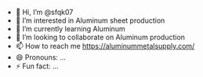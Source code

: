 - 👋 Hi, I’m @sfqk07
- 👀 I’m interested in Aluminum sheet production
- 🌱 I’m currently learning Aluminum
- 💞️ I’m looking to collaborate on Aluminum  production
- 📫 How to reach me https://aluminummetalsupply.com/
- 😄 Pronouns: ...
- ⚡ Fun fact: ...

<!---
sfqk07/sfqk07 is a ✨ special ✨ repository because its `README.md` (this file) appears on your GitHub profile.
You can click the Preview link to take a look at your changes.
--->
